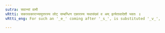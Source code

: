 ```yaml
---
sutra: सवाभ्यां वामौ
vRtti: सकारवकाराभ्यामुत्तरस्य लोट् सम्बन्धिन एकारस्य यथासंख्यं व अम् इत्येतावादेशौ भवतः ॥
vRtti_eng: For such an '_e_' coming after '_s_', is substituted '_v_', and for that coming after '_v_', is substituted '_am_', in the Imperative.

---
```

